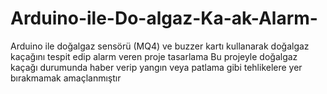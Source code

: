 # Arduino-ile-Do-algaz-Ka-ak-Alarm-
Arduino ile doğalgaz sensörü (MQ4) ve buzzer kartı kullanarak doğalgaz kaçağını tespit edip alarm veren proje tasarlama
Bu projeyle doğalgaz kaçağı durumunda haber verip yangın veya patlama gibi tehlikelere yer bırakmamak amaçlanmıştır
